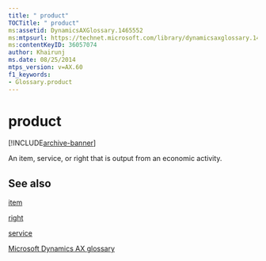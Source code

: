 ```yaml
---
title: " product"
TOCTitle: " product"
ms:assetid: DynamicsAXGlossary.1465552
ms:mtpsurl: https://technet.microsoft.com/library/dynamicsaxglossary.1465552(v=AX.60)
ms:contentKeyID: 36057074
author: Khairunj
ms.date: 08/25/2014
mtps_version: v=AX.60
f1_keywords:
- Glossary.product
---
```


# product


[!INCLUDE[archive-banner](includes/archive-banner.md)]

An item, service, or right that is output from an economic activity.

## See also

[item](item.md)

[right](right.md)

[service](service.md)

[Microsoft Dynamics AX glossary](glossary/microsoft-dynamics-ax-glossary.md)

  


